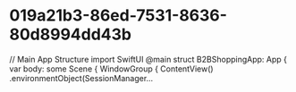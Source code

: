 # 019a21b3-86ed-7531-8636-80d8994dd43b
// Main App Structure import SwiftUI  @main struct B2BShoppingApp: App {     var body: some Scene {         WindowGroup {             ContentView()                 .environmentObject(SessionManager...
